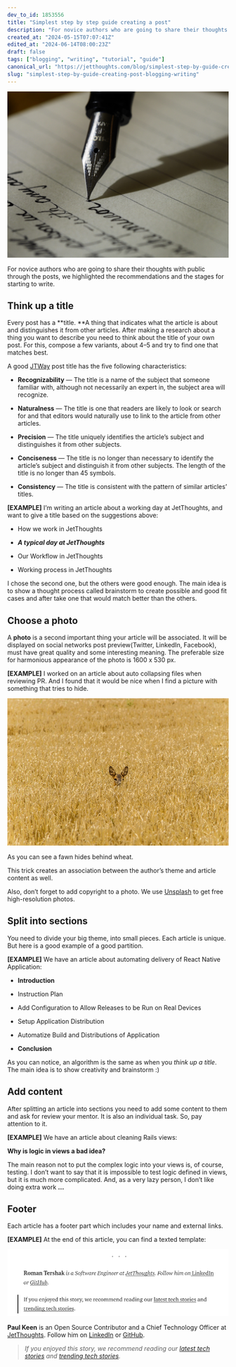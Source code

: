 ```yaml
---
dev_to_id: 1853556
title: "Simplest step by step guide creating a post"
description: "For novice authors who are going to share their thoughts with public through the posts, we..."
created_at: "2024-05-15T07:07:41Z"
edited_at: "2024-06-14T08:00:23Z"
draft: false
tags: ["blogging", "writing", "tutorial", "guide"]
canonical_url: "https://jetthoughts.com/blog/simplest-step-by-guide-creating-post-blogging-writing/"
slug: "simplest-step-by-guide-creating-post-blogging-writing"
---
```

![Photo by [Aaron Burden](https://unsplash.com/@aaronburden?utm_source=medium&utm_medium=referral) on [Unsplash](https://unsplash.com?utm_source=medium&utm_medium=referral)](https://raw.githubusercontent.com/jetthoughts/jetthoughts.github.io/master/static/assets/img/blog/simplest-step-by-guide-creating-post-blogging-writing/file_0.jpeg)

For novice authors who are going to share their thoughts with public through the posts, we highlighted the recommendations and the stages for starting to write.

## Think up a title

Every post has a **title. **A thing that indicates what the article is about and distinguishes it from other articles. After making a research about a thing you want to describe you need to think about the title of your own post. For this, compose a few variants, about 4–5 and try to find one that matches best.

A good [JTWay](https://jtway.co/) post title has the five following characteristics:

* **Recognizability** — The title is a name of the subject that someone familiar with, although not necessarily an expert in, the subject area will recognize.

* **Naturalness** — The title is one that readers are likely to look or search for and that editors would naturally use to link to the article from other articles.

* **Precision** — The title uniquely identifies the article’s subject and distinguishes it from other subjects.

* **Conciseness** — The title is no longer than necessary to identify the article’s subject and distinguish it from other subjects. The length of the title is no longer than 45 symbols.

* **Consistency** — The title is consistent with the pattern of similar articles’ titles.

**[EXAMPLE]** I’m writing an article about a working day at JetThoughts, and want to give a title based on the suggestions above:

* How we work in JetThoughts

* ***A typical day at JetThoughts***

* Our Workflow in JetThoughts

* Working process in JetThoughts

I chose the second one, but the others were good enough. The main idea is to show a thought process called brainstorm to create possible and good fit cases and after take one that would match better than the others.

## Choose a photo

A **photo** is a second important thing your article will be associated. It will be displayed on social networks post preview(Twitter, LinkedIn, Facebook), must have great quality and some interesting meaning. The preferable size for harmonious appearance of the photo is 1600 x 530 px.

**[EXAMPLE]** I worked on an article about auto collapsing files when reviewing PR. And I found that it would be nice when I find a picture with something that tries to hide.

![Photo by [Hannes Wolf](https://unsplash.com/@hannes_wolf?utm_source=medium&utm_medium=referral) on [Unsplash](https://unsplash.com/?utm_source=medium&utm_medium=referral)](https://raw.githubusercontent.com/jetthoughts/jetthoughts.github.io/master/static/assets/img/blog/simplest-step-by-guide-creating-post-blogging-writing/file_1.png)

As you can see a fawn hides behind wheat.

This trick creates an association between the author’s theme and article content as well.

Also, don’t forget to add copyright to a photo. We use [Unsplash](https://unsplash.com/?utm_source=medium&utm_medium=referral) to get free high-resolution photos.

## Split into sections

You need to divide your big theme, into small pieces. Each article is unique. But here is a good example of a good partition.

**[EXAMPLE]** We have an article about automating delivery of React Native Application:

* **Introduction**

* Instruction Plan

* Add Configuration to Allow Releases to be Run on Real Devices

* Setup Application Distribution

* Automatize Build and Distributions of Application

* **Conclusion**

As you can notice, an algorithm is the same as when you *think up a title*. The main idea is to show creativity and brainstorm :)

## Add content

After splitting an article into sections you need to add some content to them and ask for review your mentor. It is also an individual task. So, pay attention to it.

**[EXAMPLE]** We have an article about cleaning Rails views:

**Why is logic in views a bad idea?**

The main reason not to put the complex logic into your views is, of course, testing. I don’t want to say that it is impossible to test logic defined in views, but it is much more complicated. And, as a very lazy person, I don’t like doing extra work **…**

## Footer

Each article has a footer part which includes your name and external links.

**[EXAMPLE]** At the end of this article, you can find a texted template:

![[Roman Tershak’s](https://jtway.co/@rtershak) footer for an article about [cheap tests](https://jtway.co/cheap-tests-with-ghost-inspector-838140bdd4cc)](https://raw.githubusercontent.com/jetthoughts/jetthoughts.github.io/master/static/assets/img/blog/simplest-step-by-guide-creating-post-blogging-writing/file_2.png)

**Paul Keen** is an Open Source Contributor and a Chief Technology Officer at [JetThoughts](https://www.jetthoughts.com). Follow him on [LinkedIn](https://www.linkedin.com/in/paul-keen/) or [GitHub](https://github.com/pftg).
>  *If you enjoyed this story, we recommend reading our [latest tech stories](https://jtway.co/latest) and [trending tech stories](https://jtway.co/trending).*
